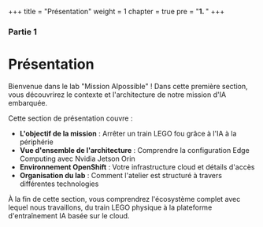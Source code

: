 +++
title = "Présentation"
weight = 1
chapter = true
pre = "<b>1. </b>"
+++

### Partie 1

# Présentation

Bienvenue dans le lab "Mission AIpossible" ! Dans cette première section, vous découvrirez le contexte et l'architecture de notre mission d'IA embarquée.

Cette section de présentation couvre :
- **L'objectif de la mission** : Arrêter un train LEGO fou grâce à l'IA à la périphérie
- **Vue d'ensemble de l'architecture** : Comprendre la configuration Edge Computing avec Nvidia Jetson Orin
- **Environnement OpenShift** : Votre infrastructure cloud et détails d'accès
- **Organisation du lab** : Comment l'atelier est structuré à travers différentes technologies

À la fin de cette section, vous comprendrez l'écosystème complet avec lequel nous travaillons, du train LEGO physique à la plateforme d'entraînement IA basée sur le cloud.
